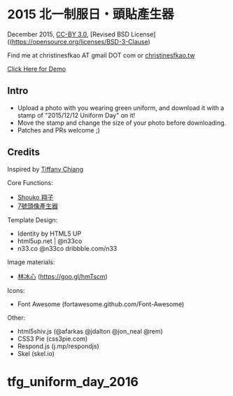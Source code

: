 # 2015 北一制服日・頭貼產生器
December 2015, [CC-BY 3.0](http://creativecommons.org/licenses/by/3.0/), [Revised BSD License]((https://opensource.org/licenses/BSD-3-Clause)

Find me at christinesfkao AT gmail DOT com or [christinesfkao.tw](http://christinesfkao.tw)

[Click Here for Demo](http://christinesfkao.tw/tfg-profile-pic/)

## Intro
- Upload a photo with you wearing green uniform, and download it with a stamp of "2015/12/12 Uniform Day" on it!
- Move the stamp and change the size of your photo before downloading.
- Patches and PRs welcome ;)

## Credits
Inspired by [Tiffany Chiang](https://www.facebook.com/tiffany.chiang.7)

Core Functions:
- [Shouko 翔子](http://shouko.tw)
- [7號頭像產生器](http://goooooooogle.github.io/profile-picture-generator/)

Template Design:

- Identity by HTML5 UP
- html5up.net | @n33co
- n33.co @n33co dribbble.com/n33

Image materials:

- [林冰心](https://www.facebook.com/pinghsin.lin.5) (https://goo.gl/hmTscm)

Icons:

- Font Awesome (fortawesome.github.com/Font-Awesome)

Other:
- html5shiv.js (@afarkas @jdalton @jon_neal @rem)
- CSS3 Pie (css3pie.com)
- Respond.js (j.mp/respondjs)
- Skel (skel.io)
# tfg_uniform_day_2016
